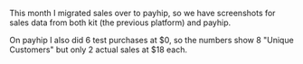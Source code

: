 This month I migrated sales over to payhip, so we have screenshots for sales data from both kit (the previous platform) and payhip.

On payhip I also did 6 test purchases at $0, so the numbers show 8 "Unique Customers" but only 2 actual sales at $18 each.